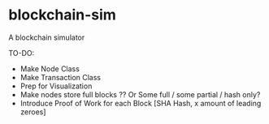 # blockchain-sim
A blockchain simulator 

TO-DO:
- Make Node Class
- Make Transaction Class
- Prep for Visualization
- Make nodes store full blocks ?? Or Some full / some partial / hash only?
- Introduce Proof of Work for each Block [SHA Hash, x amount of leading zeroes]

